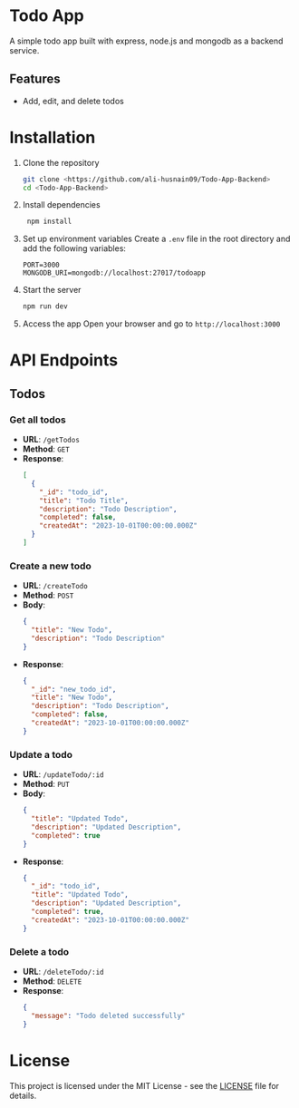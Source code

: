 # Todo App
A simple todo app built with express, node.js and mongodb as a backend service.
## Features
- Add, edit, and delete todos

# Installation
1. Clone the repository
   ```bash
   git clone <https://github.com/ali-husnain09/Todo-App-Backend>
   cd <Todo-App-Backend>
   ```
2. Install dependencies
   ```bash
    npm install
    ```
3. Set up environment variables
    Create a `.env` file in the root directory and add the following variables:
    ```plaintext
    PORT=3000
    MONGODB_URI=mongodb://localhost:27017/todoapp
    ```
4. Start the server
    ```bash
    npm run dev
    ```
5. Access the app
    Open your browser and go to `http://localhost:3000`
# API Endpoints
## Todos    
### Get all todos
- **URL**: `/getTodos`
- **Method**: `GET` 
- **Response**: 
  ```json
  [
    {
      "_id": "todo_id",
      "title": "Todo Title",
      "description": "Todo Description",
      "completed": false,
      "createdAt": "2023-10-01T00:00:00.000Z"
    }
  ]
  ```
### Create a new todo
- **URL**: `/createTodo` 
- **Method**: `POST`
- **Body**: 
  ```json
  {
    "title": "New Todo",
    "description": "Todo Description"
  }
  ```
- **Response**: 
  ```json
  {
    "_id": "new_todo_id",
    "title": "New Todo",
    "description": "Todo Description",
    "completed": false,
    "createdAt": "2023-10-01T00:00:00.000Z"
  }
  ```
### Update a todo
- **URL**: `/updateTodo/:id`
- **Method**: `PUT`
- **Body**: 
  ```json
  {
    "title": "Updated Todo",
    "description": "Updated Description",
    "completed": true
  }
  ```
- **Response**: 
  ```json
  {
    "_id": "todo_id",
    "title": "Updated Todo",
    "description": "Updated Description",
    "completed": true,
    "createdAt": "2023-10-01T00:00:00.000Z"
  }
  ```
### Delete a todo
- **URL**: `/deleteTodo/:id`
- **Method**: `DELETE`
- **Response**: 
  ```json
  {
    "message": "Todo deleted successfully"
  }
  ```
# License
This project is licensed under the MIT License - see the [LICENSE](LICENSE) file for details.


